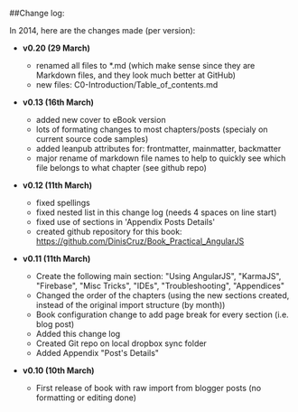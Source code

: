 ##Change log:

In 2014, here are the changes made (per version):

* **v0.20 (29 March)**
    * renamed all files to *.md (which make sense since they are Markdown files, and they look much better at GitHub)
    * new files: C0-Introduction/Table_of_contents.md

* **v0.13 (16th March)**
    * added new cover to eBook version
    * lots of formating changes to most chapters/posts (specialy on current source code samples)
    * added leanpub attributes for: frontmatter, mainmatter, backmatter
    * major rename of markdown file names to help to quickly see which file belongs to what chapter (see github repo)

* **v0.12 (11th March)**
    * fixed spellings
    * fixed nested list in this change log (needs 4 spaces on line start)
    * fixed use of sections in 'Appendix Posts Details'
    * created github repository for this book: https://github.com/DinisCruz/Book_Practical_AngularJS

* **v0.11 (11th March)**
    * Create the following main section: "Using AngularJS", "KarmaJS", "Firebase", "Misc Tricks", "IDEs", "Troubleshooting", "Appendices"
    * Changed the order of the chapters (using the new sections created, instead of the original import structure (by month))
    * Book configuration change to add page break for every section (i.e. blog post)
    * Added this change log
    * Created Git repo on local dropbox sync folder
    * Added Appendix "Post's Details"
 

* **v0.10 (10th March)**
    * First release of book with raw import from blogger posts (no formatting or editing done)

